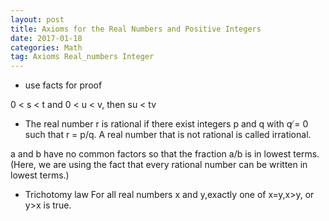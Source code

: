 ```yaml
---
layout: post
title: Axioms for the Real Numbers and Positive Integers
date: 2017-01-18
categories: Math
tag: Axioms Real_numbers Integer
---
```





* use facts for proof

0 < s < t and 0 < u < v, then su < tv


* The real number r is rational if there exist integers p and q with q ̸= 0 such that r = p/q. A real number that is not rational is called irrational.

a and b have no common factors so that the fraction a/b is in lowest terms. (Here, we are using the fact that every rational number can be written in lowest terms.)

* Trichotomy law 
For all real numbers x and y,exactly one of x=y,x>y, or y>x is true.
